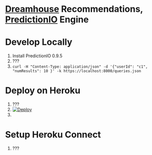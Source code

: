 [Dreamhouse](http://dreamhouseapp.io) Recommendations, [PredictionIO](http://predictionio.incubator.apache.org) Engine
==========================

# Develop Locally

1. Install PredictionIO 0.9.5
1. ???
1. `curl -H "Content-Type: application/json" -d '{"userId": "c1", "numResults": 10 }' -k https://localhost:8000/queries.json`

# Deploy on Heroku

1. ???
1. [![Deploy](https://www.herokucdn.com/deploy/button.svg)](https://heroku.com/deploy)
1. 

# Setup Heroku Connect

1. ???
